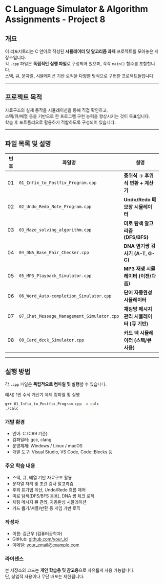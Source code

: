 # C Language Simulator & Algorithm Assignments - Project 8

## 개요

이 리포지토리는 C 언어로 작성된 **시뮬레이터 및 알고리즘 과제** 프로젝트를 모아놓은 저장소입니다.  
각 `.cpp` 파일은 **독립적인 실행 파일**로 구성되어 있으며, 각각 `main()` 함수를 포함합니다.  
스택, 큐, 문자열, 시뮬레이션 기반 로직을 다양한 방식으로 구현한 프로젝트들입니다.

---

## 프로젝트 목적

자료구조의 실제 동작을 시뮬레이션을 통해 직접 확인하고,  
스택/큐/배열 등을 기반으로 한 프로그램 구현 능력을 향상시키는 것이 목표입니다.  
학습 후 포트폴리오로 활용하기 적합하도록 구성되어 있습니다.

---

## 파일 목록 및 설명

| 번호 | 파일명                                      | 설명 |
|------|---------------------------------------------|------|
| 01   | `01_Infix_to_Postfix_Program.cpp`           | **중위식 → 후위식 변환 + 계산기** |
| 02   | `02_Undo_Redo_Note_Program.cpp`             | **Undo/Redo 메모장 시뮬레이터** |
| 03   | `03_Maze_solving_algorithm.cpp`             | **미로 탐색 알고리즘 (DFS/BFS)** |
| 04   | `04_DNA_Base_Pair_Checker.cpp`              | **DNA 염기쌍 검사기 (A-T, G-C)** |
| 05   | `05_MP3_Playback_Simulator.cpp`             | **MP3 재생 시뮬레이터 (이전/다음)** |
| 06   | `06_Word_Auto-completion_Simulator.cpp`     | **단어 자동완성 시뮬레이터** |
| 07   | `07_Chat_Message_Management_Simulator.cpp`  | **채팅방 메시지 관리 시뮬레이터 (큐 기반)** |
| 08   | `08_Card_deck_Simulator.cpp`                | **카드 덱 시뮬레이터 (스택/큐 사용)** |

---

## 실행 방법

각 `.cpp` 파일은 **독립적으로 컴파일 및 실행**할 수 있습니다.

예시) 1번 수식 계산기 예제 컴파일 및 실행

```bash 
g++ 01_Infix_to_Postfix_Program.cpp -o calc  
./calc
```

### 개발 환경
- 언어: C (C99 기준)
- 컴파일러: gcc, clang
- 운영체제: Windows / Linux / macOS
- 개발 도구: Visual Studio, VS Code, Code::Blocks 등

### 주요 학습 내용
- 스택, 큐, 배열 기반 자료구조 활용
- 문자열 처리 및 조건 검사 알고리즘
- 후위 표기법 계산, Undo/Redo 흐름 제어
- 미로 탐색(DFS/BFS 응용), DNA 쌍 체크 로직
- 채팅 메시지 큐 관리, 자동완성 시뮬레이션
- 카드 뽑기/셔플/반환 등 게임 기반 로직

### 작성자
- 이름: 김근우 (컴퓨터공학과)
- GitHub: [github.com/your_id](https://github.com/your_id)
- 이메일: your_email@example.com

### 라이센스
본 저장소의 코드는 **개인 학습용 및 참고용**으로 자유롭게 사용 가능합니다.  
단, 상업적 사용이나 무단 배포는 제한됩니다.
